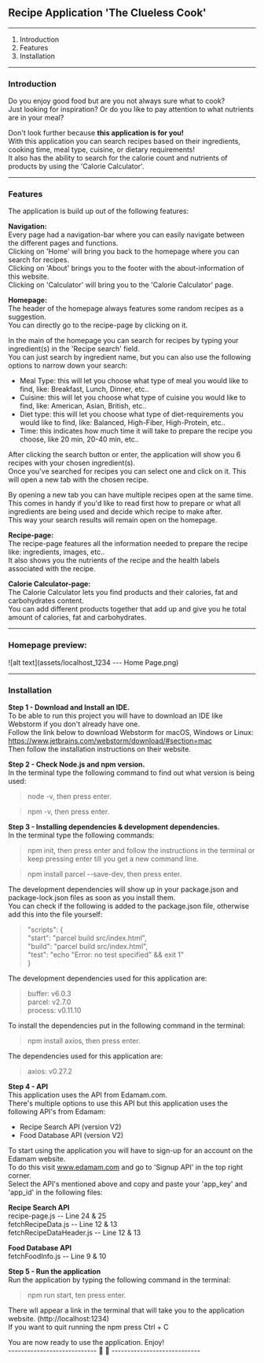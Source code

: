 <h2>Recipe Application 'The Clueless Cook'</h2>  

---

1) Introduction
2) Features
3) Installation

---

<h3>Introduction</h3>  

Do you enjoy good food but are you not always sure what to cook?    
Just looking for inspiration? Or do you like to pay attention to what nutrients are in your meal?  

Don't look further because **this application is for you!**  
With this application you can search recipes based on their ingredients, cooking time, meal type, cuisine, or dietary requirements!  
It also has the ability to search for the calorie count and nutrients of products by using the 'Calorie Calculator'.  

---

<h3>Features</h3>

The application is build up out of the following features:  

**Navigation:**  
Every page had a navigation-bar where you can easily navigate between the different pages and functions.  
Clicking on 'Home' will bring you back to the homepage where you can search for recipes.  
Clicking on 'About' brings you to the footer with the about-information of this website.  
Clicking on 'Calculator' will bring you to the 'Calorie Calculator' page.  

**Homepage:**  
The header of the homepage always features some random recipes as a suggestion.  
You can directly go to the recipe-page by clicking on it.  

In the main of the homepage you can search for recipes by typing your ingredient(s) in the 'Recipe search' field.  
You can just search by ingredient name, but you can also use the following options to narrow down your search:  

* Meal Type: this will let you choose what type of meal you would like to find, like: Breakfast, Lunch, Dinner, etc..  
* Cuisine: this will let you choose what type of cuisine you would like to find, like: American, Asian, British, etc..  
* Diet type: this will let you choose what type of diet-requirements you would like to find, like: Balanced, High-Fiber, High-Protein, etc..  
* Time: this indicates how much time it will take to prepare the recipe you choose, like 20 min, 20-40 min, etc..  

After clicking the search button or enter, the application will show you 6 recipes with your chosen ingredient(s).  
Once you've searched for recipes you can select one and click on it. This will open a new tab with the chosen recipe.  

By opening a new tab you can have multiple recipes open at the same time.  
This comes in handy if you'd like to read first how to prepare or what all ingredients are being used and decide which recipe to make after.  
This way your search results will remain open on the homepage.  

**Recipe-page:**  
The recipe-page features all the information needed to prepare the recipe like: ingredients, images, etc..  
It also shows you the nutrients of the recipe and the health labels associated with the recipe.  

**Calorie Calculator-page:**  
The Calorie Calculator lets you find products and their calories, fat and carbohydrates content.  
You can add different products together that add up and give you he total amount of calories, fat and carbohydrates.  

---

<h3>Homepage preview:</h3>  

![alt text](assets/localhost_1234 --- Home Page.png)

---

<h3>Installation</h3>  
  
**Step 1 - Download and Install an IDE.**  
To be able to run this project you will have to download an IDE like Webstorm if you don't already have one.    
Follow the link below to download Webstorm for macOS, Windows or Linux: https://www.jetbrains.com/webstorm/download/#section=mac    
Then follow the installation instructions on their website.  

  
**Step 2 - Check Node.js and npm version.**  
In the terminal type the following command to find out what version is being used:  
>node -v, then press enter.  

>npm -v, then press enter.  


**Step 3 - Installing dependencies & development dependencies.**  
In the terminal type the following commands:  
>npm init, then press enter and follow the instructions in the terminal or keep pressing enter till you get a new command line.

>npm install parcel --save-dev, then press enter.

The development dependencies will show up in your package.json and package-lock.json files as soon as you install them.  
You can check if the following is added to the package.json file, otherwise add this into the file yourself:

>"scripts": {  
"start": "parcel build src/index.html",  
"build": "parcel build src/index.html",  
"test": "echo "Error: no test specified" && exit 1"  
}

The development dependencies used for this application are:

> buffer: v6.0.3  
parcel: v2.7.0  
process: v0.11.10  

To install the dependencies put in the following command in the terminal:

>npm install axios, then press enter.

The dependencies used for this application are:

>axios: v0.27.2


**Step 4 - API**  
This application uses the API from Edamam.com.  
There's multiple options to use this API but this application uses the following API's from Edamam:
* Recipe Search API (version V2)
* Food Database API (version V2)  

To start using the application you will have to sign-up for an account on the Edamam website.  
To do this visit www.edamam.com and go to 'Signup API' in the top right corner.  
Select the API's mentioned above and copy and paste your 'app_key' and 'app_id' in the following files:

__Recipe Search API__  
recipe-page.js -- Line 24 & 25  
fetchRecipeData.js -- Line 12 & 13  
fetchRecipeDataHeader.js -- Line 12 & 13  

__Food Database API__  
fetchFoodInfo.js -- Line 9 & 10


**Step 5 - Run the application**  
Run the application by typing the following command in the terminal:  

> npm run start, ten press enter.

There wll appear a link in the terminal that will take you to the application website. (http://localhost:1234)  
If you want to quit running the npm press Ctrl + C

You are now ready to use the application. Enjoy!  
---------------------------- 🤜 🤛 ----------------------------

